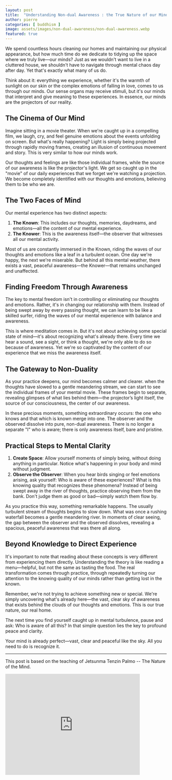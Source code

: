 ```yaml
---
layout: post
title:  "Understanding Non-dual Awareness : the True Nature of our Mind"
author: pierre
categories: [ buddhism ]
image: assets/images/non-dual-awareness/non-dual-awareness.webp
featured: true
---
```


We spend countless hours cleaning our homes and maintaining our physical appearance, but how much time do we dedicate to tidying up the space where we truly live—our minds? Just as we wouldn't want to live in a cluttered house, we shouldn't have to navigate through mental chaos day after day. Yet that's exactly what many of us do.

Think about it: everything we experience, whether it's the warmth of sunlight on our skin or the complex emotions of falling in love, comes to us through our minds. Our sense organs may receive stimuli, but it's our minds that interpret and give meaning to these experiences. In essence, our minds are the projectors of our reality.

## The Cinema of Our Mind

Imagine sitting in a movie theater. When we're caught up in a compelling film, we laugh, cry, and feel genuine emotions about the events unfolding on screen. But what's really happening? Light is simply being projected through rapidly moving frames, creating an illusion of continuous movement and story. This is very similar to how our minds work.

Our thoughts and feelings are like those individual frames, while the source of our awareness is like the projector's light. We get so caught up in the "movie" of our daily experiences that we forget we're watching a projection. We become completely identified with our thoughts and emotions, believing them to be who we are.

## The Two Faces of Mind

Our mental experience has two distinct aspects:

1. **The Known**: This includes our thoughts, memories, daydreams, and emotions—all the content of our mental experience.
2. **The Knower**: This is the awareness itself—the observer that witnesses all our mental activity.

Most of us are constantly immersed in the Known, riding the waves of our thoughts and emotions like a leaf in a turbulent ocean. One day we're happy, the next we're miserable. But behind all this mental weather, there exists a vast, peaceful awareness—the Knower—that remains unchanged and unaffected.

## Finding Freedom Through Awareness

The key to mental freedom isn't in controlling or eliminating our thoughts and emotions. Rather, it's in changing our relationship with them. Instead of being swept away by every passing thought, we can learn to be like a skilled surfer, riding the waves of our mental experience with balance and awareness.

This is where meditation comes in. But it's not about achieving some special state of mind—it's about recognizing what's already there. Every time we hear a sound, see a sight, or think a thought, we're only able to do so because of awareness. Yet we're so captivated by the content of our experience that we miss the awareness itself.

## The Gateway to Non-Duality

As your practice deepens, our mind becomes calmer and clearer. when the thoughts have slowed to a gentle meandering stream, we can start to see the individual frames of your mental movie. These frames begin to separate, revealing glimpses of what lies behind them—the projector’s light itself, the source of our consciousness, the center of our awareness. 

In these precious moments, something extraordinary occurs: the one who knows and that which is known merge into one. The observer and the observed dissolve into pure, non-dual awareness. There is no longer a separate "I" who is aware; there is only awareness itself, bare and pristine.

## Practical Steps to Mental Clarity

1. **Create Space**: Allow yourself moments of simply being, without doing anything in particular. Notice what's happening in your body and mind without judgment.
2. **Observe the Observer**: When you hear birds singing or feel emotions arising, ask yourself: Who is aware of these experiences? What is this knowing quality that recognizes these phenomena? Instead of being swept away in the river of thoughts, practice observing them from the bank. Don't judge them as good or bad—simply watch them flow by.

As you practice this way, something remarkable happens. The usually turbulent stream of thoughts begins to slow down. What was once a rushing waterfall becomes a gentle meandering river. In moments of clear seeing, the gap between the observer and the observed dissolves, revealing a spacious, peaceful awareness that was there all along.

## Beyond Knowledge to Direct Experience

It's important to note that reading about these concepts is very different from experiencing them directly. Understanding the theory is like reading a menu—helpful, but not the same as tasting the food. The real transformation comes through practice, through repeatedly turning our attention to the knowing quality of our minds rather than getting lost in the known.

Remember, we're not trying to achieve something new or special. We're simply uncovering what's already here—the vast, clear sky of awareness that exists behind the clouds of our thoughts and emotions. This is our true nature, our real home.

The next time you find yourself caught up in mental turbulence, pause and ask: Who is aware of all this? In that simple question lies the key to profound peace and clarity.

Your mind is already perfect—vast, clear and peaceful like the sky. All you need to do is recognize it.

---

This post is based on the teaching of Jetsunma Tenzin Palmo -- The Nature of the Mind.

<iframe width="420" height="315" src="https://youtu.be/7fPtYFEOJpc?si=O060BWUAsqJkaibT" frameborder="0" allowfullscreen></iframe>
